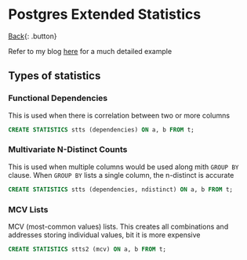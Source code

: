 # Postgres Extended Statistics

[Back](../index.md#postgresql){: .button}

Refer to my blog [here](https://mark1626.github.io/2020/08/29/extended-statistics.html) for a much detailed example


## Types of statistics

### Functional Dependencies

This is used when there is correlation between two or more columns

```sql
CREATE STATISTICS stts (dependencies) ON a, b FROM t;
```

### Multivariate N-Distinct Counts

This is used when multiple columns would be used along mith `GROUP BY` clause. When `GROUP BY` lists a single column, the n-distinct is accurate

```sql
CREATE STATISTICS stts (dependencies, ndistinct) ON a, b FROM t;
```

### MCV Lists

MCV (most-common values) lists. This creates all combinations and addresses storing individual values, bit it is more expensive

```sql
CREATE STATISTICS stts2 (mcv) ON a, b FROM t;
```
